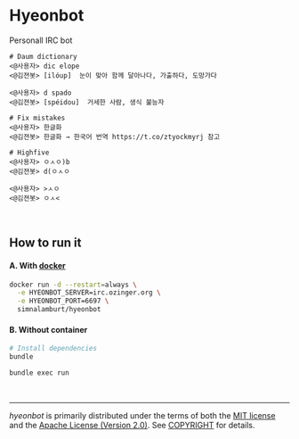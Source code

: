 Hyeonbot
========
Personall IRC bot

```console
# Daum dictionary
<@사용자> dic elope
<@김젼봇> [ilóup]  눈이 맞아 함께 달아나다, 가출하다, 도망가다

<@사용자> d spado
<@김젼봇> [spéidou]  거세한 사람, 생식 불능자

# Fix mistakes
<@사용자> 한글화
<@김젼봇> 한글화 → 한국어 번역 https://t.co/ztyockmyrj 참고

# Highfive
<@사용자> ㅇㅅㅇ)b
<@김젼봇> d(ㅇㅅㅇ

<@사용자> >ㅅㅇ
<@김젼봇> ㅇㅅ<
```

<br>

How to run it
--------
#### A. With [docker]
```bash
docker run -d --restart=always \
  -e HYEONBOT_SERVER=irc.ozinger.org \
  -e HYEONBOT_PORT=6697 \
  simnalamburt/hyeonbot
```

#### B. Without container
```bash
# Install dependencies
bundle

bundle exec run
```

<br>

--------
*hyeonbot* is primarily distributed under the terms of both the [MIT license]
and the [Apache License (Version 2.0)]. See [COPYRIGHT] for details.

[docker]: https://docker.com/
[MIT license]: LICENSE-MIT
[Apache License (Version 2.0)]: LICENSE-APACHE
[COPYRIGHT]: COPYRIGHT
